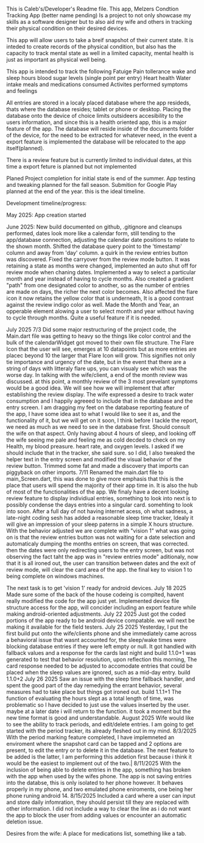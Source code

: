 This is Caleb's/Developer's Readme file.
This app, Melzers Condtion Tracking App (better name pending)
Is a project to not only showcase my skills as a software designer
but to also aid my wife and others in tracking their physical condition on their desired devices.

This app will allow users to take a breif snapshot of their current state. It is inteded to create records of the physical condition, but also has the capacity to track mental state as well in a limited capacity, mental health is just as important as physical well being.

This app is intended to track the following
Fatuige
Pain tollerance
wake and sleep hours
blood sugar levels (single point per entry)
Heart health
Water intake
meals and medications consumed
Activites performed
symptoms and feelings

All entries are stored in a localy placed database where the app resideds, thats where the database resides; tablet or phone or desktop.
Placing the database onto the device of choice limits outsideers accesibility to the users information, and since this is a health oriented app, this is a major feature of the app.
The database will reside inside of the documents folder of the device, for the need to be extracted for whatever need, in the event a export feature is implemented the database will be relocated to the app itself(planned).

There is a review feature but is currently limited to individual dates, at this time a export feture is planned but not implemented

Planed Project completion for initial state is end of the summer. 
App testing and tweaking planned for the fall season.
Submition for Google Play planned at the end of the year.
this is the ideal timeline.

Development timeline/progress:

May 2025:
App creation started

June 2025:
New build documented on github, .gitignore and cleanups performed, dates look more like a calendar form, still tending to the app/database connection, adjusting the calendar date positions to relate to the shown month.
Shifted the database query point to the 'timestamp' column and away from 'day' column. a quirk in the review entries button was discovered.
Fixed the carryover from the review mode button. It was retaining a state as months were changed, implemented an auto shut off for review mode when chaning dates. Implemented a way to select a particular month and year instead of having to cycle months. Also created a gradient "path" from one designated color to another, so as the number of entries are made on days, the richer the next color becomes. Also affected the flare icon it now retains the yellow color that is underneath, It is a good contrast against the review indigo color as well.
Made the Month and Year, an opperable element alowing a user to select month and year without having to cycle through months. Quite a useful feature if it is needed.

July 2025
7/3 Did some major restructuring of the project code, the Main.dart file was getting to heavy so the things like color control and the bulk of the calendarWidget got moved to their own file structure.
The Flare Icon that the user will see, emerges at 10 datapoints but as more entries are placec beyond 10 the larger that Flare Icon will grow. This signifies not only tie importance and urgency of the date, but in the event that there are a string of days with litteraly flare ups, you can visualy see which was the worse day. In talking with the wife/client, a end of the month review was discussed. at this point, a monthly review of the 3 most prevelant symptoms would be a good idea. We will see how we will implement that after establishing the review display.
The wife expressed a desire to track water consumption and I happily agreeed to include that in the database and the entry screen. I am dragging my feet on the database reporting feature of the app, I have some idea ast to what I would like to see it as, and the functionality of it, but we will get on it soon, I think before I tackle the report, we need as much as we need to see in the database first. Should consult the wife on that aspect.
Only having about 4 hours of sleep, and looking off the wife seeing me pale and feeling me as cold decded to check on my Health, my blood preasure. heart rate, and oxygen levels. I asked if we should include that in the tracker, she said sure. so I did, I also tweaked the helper text in the entry screen and modified the visual behavior of the review button.
Trimmed some fat and made a discovery that imports can piggyback on other imports.
7/11 Renamed the main.dart file to main_Screen.dart, this was done to give more emphasis that this is the place that users will spend the majority of their app time in. It is also the hub of most of the functionalities of the app.
We finaly have a decent looking review feature to display individiual entries, something to look into next is to possibly condense the days entries into a singular card. somehting to look into soon.
After a full day of not having internet acess, oh what sadness, a late-night coding sesh has added a reasonable sleep time tracker, Idealy it will give an impression of your sleep paterns in a simple X hours structure.
With the behavior adjusted we are complete with "vision 1" what was going on is that the review entries button was not waiting for a date selection and automaticaly dumping the months entries on screen, that was corrected. then the dates were only redirecting users to the entry screen, but was not observing the fact taht the app was in "review entries mode" aditionaly, now that it is all ironed out, the user can transition between dates and the exit of review mode, will clear the card area of the app. the final key to vision 1 to being complete on windows machines.

The next task is to get 'vision 1' ready for android devices.
July 18 2025
Made sure some of the back of the house codeing is complted, havent really modified the code for the app just yet. Implemented device file structure access for the app, will concider including an export feature while making android-oriented adjustments.
July 22 2025
Just got the coded portions of the app ready to be android device compatable. we will next be making it available for the field testers.
July 25 2025
Yesterday, I put the first build put onto the wife/clients phone and she immediately came across a behavioral issue that wasnt accounted for, the sleep/wake times were blocking database entries if they were left empty or null. It got handled with fallback values and a response for the cards last night and build 1.1.0+1 was generated to test that behavior resolution, upon reflection this morning, The card response needed to be adjusted to accomodate entries that could be placed when the sleep values are ignored, such as a mid-day entry. build 1.1.0+2
July 26 2025
Saw an issue with the sleep time fallback handler, and spent the good part of the day remedying the errant behavior, several measures had to take place but things got ironed out. build 1.1.1+1
The function of evaluating the hours slept as a total length of time, was problematic so I have decided to just use the values inserted by the user. maybe at a later date i will return to the function. it took a moment but the new time format is good and understandable.
August 2025
Wife would like to see the ability to track periods, and edit/delete entries. I am going to get started with the period tracker, its already fleshed out in my mind.
8/3/2025
With the period marking feature completed, I have implemneted an enviroment where the snapshot card can be tapped and 2 options are present, to edit the entry or to delete it in the database. The next feature to be added is the latter, I am performing this addetion first because i think it would be the easiest to implement out of the two.|
8/11/2025
With the inclusion of being able to delete entries in the app, something has broken with the app when used by the wifes phone. The app is not saving entries into the databse, this is only isolated to her phone however. It behaves properly in my phone, and two emulated phone eniroments, one being her phone runing android 14.
8/15/2025
Included a card where a user can input and store daily infomration, they should persist till they are replaced with other information. I did not include a way to clear the line as i do not want the app to block the user from adding values or encounter an automatic deletion issue.






Desires from the wife:
A place for medications list, something like a tab.
